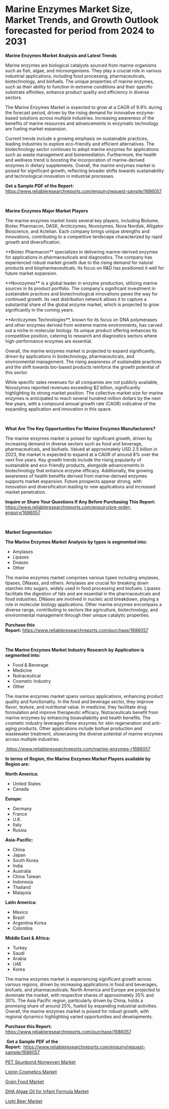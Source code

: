 <p><h1>Marine Enzymes Market Size, Market Trends, and Growth Outlook forecasted for period from 2024 to 2031</h1></p><p><strong>Marine Enzymes Market Analysis and Latest Trends</strong></p>
<p><p>Marine enzymes are biological catalysts sourced from marine organisms such as fish, algae, and microorganisms. They play a crucial role in various industrial applications, including food processing, pharmaceuticals, biotechnology, and biofuels. The unique properties of marine enzymes, such as their ability to function in extreme conditions and their specific substrate affinities, enhance product quality and efficiency in diverse sectors.</p><p>The Marine Enzymes Market is expected to grow at a CAGR of 9.9% during the forecast period, driven by the rising demand for innovative enzyme-based solutions across multiple industries. Increasing awareness of the benefits of marine resources and advancements in enzymatic technology are fueling market expansion. </p><p>Current trends include a growing emphasis on sustainable practices, leading industries to explore eco-friendly and efficient alternatives. The biotechnology sector continues to adopt marine enzymes for applications such as waste management and bioremediation. Furthermore, the health and wellness trend is boosting the incorporation of marine-derived enzymes in dietary supplements. Overall, the marine enzymes market is poised for significant growth, reflecting broader shifts towards sustainability and technological innovation in industrial processes.</p></p>
<p><strong>Get a Sample PDF of the Report:&nbsp;</strong> <a href="https://www.reliableresearchreports.com/enquiry/request-sample/1686057?utm_campaign=116&utm_medium=2&utm_source=Github&utm_content=ia&utm_term=17122024&utm_id=marine-enzymes">https://www.reliableresearchreports.com/enquiry/request-sample/1686057</a></p>
<p>&nbsp;</p>
<p><strong>Marine Enzymes Major Market Players</strong></p>
<p><p>The marine enzymes market hosts several key players, including Biolume, Biotec Pharmacon, DASK, Arcticzymes, Novozymes, Nova Nordisk, Alligator Bioscience, and Actelian. Each company brings unique strengths and innovations, contributing to a competitive landscape characterized by rapid growth and diversification.</p><p>**Biotec Pharmacon** specializes in delivering marine-derived enzymes for applications in pharmaceuticals and diagnostics. The company has experienced robust market growth due to the rising demand for natural products and biopharmaceuticals. Its focus on R&D has positioned it well for future market expansion.</p><p>**Novozymes** is a global leader in enzyme production, utilizing marine sources in its product portfolio. The company's significant investment in sustainable practices and biotechnological innovations paves the way for continued growth. Its vast distribution network allows it to capture a substantial share of the global enzyme market, which is projected to grow significantly in the coming years.</p><p>**Arcticzymes Technologies**, known for its focus on DNA polymerases and other enzymes derived from extreme marine environments, has carved out a niche in molecular biology. Its unique product offering enhances its competitive position, catering to research and diagnostics sectors where high-performance enzymes are essential.</p><p>Overall, the marine enzymes market is projected to expand significantly, driven by applications in biotechnology, pharmaceuticals, and environmental management. The rising awareness of sustainable practices and the shift towards bio-based products reinforce the growth potential of this sector.</p><p>While specific sales revenues for all companies are not publicly available, Novozymes reported revenues exceeding $2 billion, significantly highlighting its strong market position. The collective market size for marine enzymes is anticipated to reach several hundred million dollars by the next few years, with a compound annual growth rate (CAGR) indicative of the expanding application and innovation in this space.</p></p>
<p>&nbsp;</p>
<p><strong>What Are The Key Opportunities For Marine Enzymes Manufacturers?</strong></p>
<p><p>The marine enzymes market is poised for significant growth, driven by increasing demand in diverse sectors such as food and beverage, pharmaceuticals, and biofuels. Valued at approximately USD 2.5 billion in 2023, the market is expected to expand at a CAGR of around 8% over the next five years. Key growth trends include the rising popularity of sustainable and eco-friendly products, alongside advancements in biotechnology that enhance enzyme efficacy. Additionally, the growing awareness of health benefits derived from marine-derived enzymes supports market expansion. Future prospects appear strong, with innovation and diversification leading to new applications and increased market penetration.</p></p>
<p><strong>Inquire or Share Your Questions If Any Before Purchasing This Report:</strong> <a href="https://www.reliableresearchreports.com/enquiry/pre-order-enquiry/1686057?utm_campaign=116&utm_medium=2&utm_source=Github&utm_content=ia&utm_term=17122024&utm_id=marine-enzymes">https://www.reliableresearchreports.com/enquiry/pre-order-enquiry/1686057</a></p>
<p>&nbsp;</p>
<p><strong>Market Segmentation</strong></p>
<p><strong>The Marine Enzymes Market Analysis by types is segmented into:</strong></p>
<p><ul><li>Amylases</li><li>Lipases</li><li>Dnases</li><li>Other</li></ul></p>
<p><p>The marine enzymes market comprises various types including amylases, lipases, DNases, and others. Amylases are crucial for breaking down starches into sugars, widely used in food processing and biofuels. Lipases facilitate the digestion of fats and are essential in the pharmaceuticals and food industries. DNases are involved in nucleic acid breakdown, playing a role in molecular biology applications. Other marine enzymes encompass a diverse range, contributing to sectors like agriculture, biotechnology, and environmental management through their unique catalytic properties.</p></p>
<p><strong>Purchase this Report:&nbsp;</strong><a href="https://www.reliableresearchreports.com/purchase/1686057?utm_campaign=116&utm_medium=2&utm_source=Github&utm_content=ia&utm_term=17122024&utm_id=marine-enzymes">https://www.reliableresearchreports.com/purchase/1686057</a></p>
<p>&nbsp;</p>
<p><strong>The Marine Enzymes Market Industry Research by Application is segmented into:</strong></p>
<p><ul><li>Food & Beverage</li><li>Medicine</li><li>Nutraceutical</li><li>Cosmetic Industry</li><li>Other</li></ul></p>
<p><p>The marine enzymes market spans various applications, enhancing product quality and functionality. In the food and beverage sector, they improve flavor, texture, and nutritional value. In medicine, they facilitate drug formulation and improve therapeutic efficacy. Nutraceuticals benefit from marine enzymes by enhancing bioavailability and health benefits. The cosmetic industry leverages these enzymes for skin regeneration and anti-aging products. Other applications include biofuel production and wastewater treatment, showcasing the diverse potential of marine enzymes across multiple industries.</p></p>
<p><a href="https://www.reliableresearchreports.com/marine-enzymes-r1686057?utm_campaign=116&utm_medium=2&utm_source=Github&utm_content=ia&utm_term=17122024&utm_id=marine-enzymes">&nbsp;https://www.reliableresearchreports.com/marine-enzymes-r1686057</a></p>
<p><strong>In terms of Region, the Marine Enzymes Market Players available by Region are:</strong></p>
<p>
    <p> <strong> North America: </strong>
        <ul>
            <li>United States</li>
            <li>Canada</li>
        </ul>
        </p> 
    <p> <strong> Europe: </strong>
        <ul>
            <li>Germany</li>
            <li>France</li>
            <li>U.K.</li>
            <li>Italy</li>
            <li>Russia</li>
        </ul>
        </p> 
    <p> <strong> Asia-Pacific: </strong>
        <ul>
            <li>China</li>
            <li>Japan</li>
            <li>South Korea</li>
            <li>India</li>
            <li>Australia</li>
            <li>China Taiwan</li>
            <li>Indonesia</li>
            <li>Thailand</li>
            <li>Malaysia</li>
        </ul>
        </p> 
    <p> <strong> Latin America: </strong>
        <ul>
            <li>Mexico</li>
            <li>Brazil</li>
            <li>Argentina Korea</li>
            <li>Colombia</li>
        </ul>
        </p> 
    <p> <strong> Middle East & Africa: </strong>
        <ul>
            <li>Turkey</li>
            <li>Saudi</li>
            <li>Arabia</li>
            <li>UAE</li>
            <li>Korea</li>
        </ul>
    </p>
    </p>
<p><p>The marine enzymes market is experiencing significant growth across various regions, driven by increasing applications in food and beverages, biofuels, and pharmaceuticals. North America and Europe are projected to dominate the market, with respective shares of approximately 35% and 30%. The Asia Pacific region, particularly driven by China, holds a promising share of around 25%, fueled by expanding industrial activities. Overall, the marine enzymes market is poised for robust growth, with regional dynamics highlighting varied opportunities and developments.</p></p>
<p><strong>Purchase this Report: </strong><a href="https://www.reliableresearchreports.com/purchase/1686057?utm_campaign=116&utm_medium=2&utm_source=Github&utm_content=ia&utm_term=17122024&utm_id=marine-enzymes">https://www.reliableresearchreports.com/purchase/1686057</a></p>
<p>&nbsp;<strong>Get a Sample PDF of the Report:&nbsp;&nbsp;</strong><a href="https://www.reliableresearchreports.com/enquiry/request-sample/1686057?utm_campaign=116&utm_medium=2&utm_source=Github&utm_content=ia&utm_term=17122024&utm_id=marine-enzymes">https://www.reliableresearchreports.com/enquiry/request-sample/1686057</a></p>
<p><strong></strong></p>
<p><p><a href="https://github.com/OlenFleming68/Market-Research-Report-List-1/blob/main/pet-spunbond-nonwoven-market.md?utm_campaign=116&utm_medium=2&utm_source=Github&utm_content=ia&utm_term=17122024&utm_id=marine-enzymes">PET Spunbond Nonwoven Market</a></p><p><a href="https://github.com/lindaopodray/Market-Research-Report-List-1/blob/main/lignin-cosmetics-market.md?utm_campaign=116&utm_medium=2&utm_source=Github&utm_content=ia&utm_term=17122024&utm_id=marine-enzymes">Lignin Cosmetics Market</a></p><p><a href="https://www.linkedin.com/pulse/grain-food-market-challenges-forecasts-development-sales-growth-kqo3c?utm_campaign=116&utm_medium=2&utm_source=Github&utm_content=ia&utm_term=17122024&utm_id=marine-enzymes">Grain Food Market</a></p><p><a href="https://www.linkedin.com/pulse/dha-algae-oil-infant-formula-market-analysis-type-application-gdbjc?utm_campaign=116&utm_medium=2&utm_source=Github&utm_content=ia&utm_term=17122024&utm_id=marine-enzymes">DHA Algae Oil for Infant Formula Market</a></p><p><a href="https://www.linkedin.com/pulse/light-beer-market-size-expected-grow-75-cagr-2024-2031-addressing-1tevc?utm_campaign=116&utm_medium=2&utm_source=Github&utm_content=ia&utm_term=17122024&utm_id=marine-enzymes">Light Beer Market</a></p></p>
